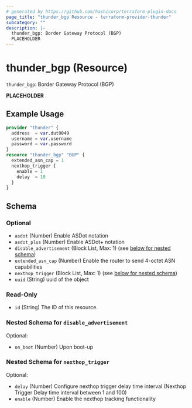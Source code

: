 ```yaml
---
# generated by https://github.com/hashicorp/terraform-plugin-docs
page_title: "thunder_bgp Resource - terraform-provider-thunder"
subcategory: ""
description: |-
  thunder_bgp: Border Gateway Protocol (BGP)
  PLACEHOLDER
---
```


# thunder_bgp (Resource)

`thunder_bgp`: Border Gateway Protocol (BGP)

__PLACEHOLDER__

## Example Usage

```terraform
provider "thunder" {
  address  = var.dut9049
  username = var.username
  password = var.password
}
resource "thunder_bgp" "BGP" {
  extended_asn_cap = 1
  nexthop_trigger {
    enable = 1
    delay  = 10
  }
}
```

<!-- schema generated by tfplugindocs -->
## Schema

### Optional

- `asdot` (Number) Enable ASDot notation
- `asdot_plus` (Number) Enable ASDot+ notation
- `disable_advertisement` (Block List, Max: 1) (see [below for nested schema](#nestedblock--disable_advertisement))
- `extended_asn_cap` (Number) Enable the router to send 4-octet ASN capabilities
- `nexthop_trigger` (Block List, Max: 1) (see [below for nested schema](#nestedblock--nexthop_trigger))
- `uuid` (String) uuid of the object

### Read-Only

- `id` (String) The ID of this resource.

<a id="nestedblock--disable_advertisement"></a>
### Nested Schema for `disable_advertisement`

Optional:

- `on_boot` (Number) Upon boot-up


<a id="nestedblock--nexthop_trigger"></a>
### Nested Schema for `nexthop_trigger`

Optional:

- `delay` (Number) Configure nexthop trigger delay time interval (Nexthop Trigger Delay time interval between 1 and 100)
- `enable` (Number) Enable the nexthop tracking functionality


